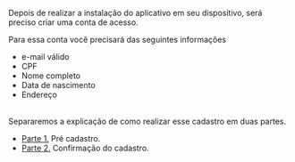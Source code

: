 Depois de realizar a instalação do aplicativo em seu dispositivo, será preciso criar uma conta de acesso.

Para essa conta você precisará das seguintes informações

- e-mail válido
- CPF
- Nome completo
- Data de nascimento
- Endereço<Br><br>

Separaremos a explicação de como realizar esse cadastro em duas partes.

- [Parte 1.](/ABT-%2D-app-para-uso-no-transporte-público/2.-Cadastrando-sua-conta-de-acesso/2.1.-Fazendo-seu-pré-cadastro) Pré cadastro.
- [Parte 2.](/ABT-%2D-app-para-uso-no-transporte-público/2.-Cadastrando-sua-conta-de-acesso/2.2.-Concluindo-o-cadastro) Confirmação do cadastro.